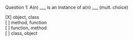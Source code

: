 Question 1: A(n) ___ is an instance of a(n) ___  (mult. choice)  

[X] object, class  
[ ] method, function  
[ ] function, method  
[ ] class, object  
